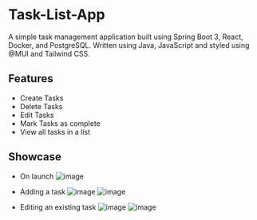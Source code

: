# Task-List-App
A simple task management application built using Spring Boot 3, React, Docker, and PostgreSQL.
Written using Java, JavaScript and styled using @MUI and Tailwind CSS.

## Features
- Create Tasks
- Delete Tasks
- Edit Tasks
- Mark Tasks as complete
- View all tasks in a list

## Showcase
- On launch
![image](https://user-images.githubusercontent.com/65613404/212564618-24ebaaa5-94bd-4c5e-9c97-12bc581add0e.png)

- Adding a task
![image](https://user-images.githubusercontent.com/65613404/212564663-f1180fbd-c496-461e-a1aa-778393cd4cef.png)
![image](https://user-images.githubusercontent.com/65613404/212564677-0d863fea-c348-49b1-a1c3-01e7fb039d68.png)

- Editing an existing task
![image](https://user-images.githubusercontent.com/65613404/212564694-da503716-2008-468d-93b5-f46a90fc2dda.png)
![image](https://user-images.githubusercontent.com/65613404/212564703-724604f1-6bd1-4c57-b17b-853facdd0839.png)
